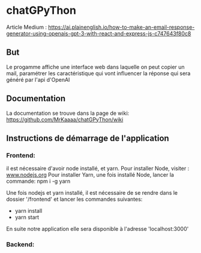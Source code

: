 # chatGPyThon

Article Medium : https://ai.plainenglish.io/how-to-make-an-email-response-generator-using-openais-gpt-3-with-react-and-express-js-c747643f80c8

## But
Le progamme affiche une interface web dans laquelle on peut copier un mail, paramétrer les caractéristique qui vont influencer la réponse qui sera généré par l'api d'OpenAI

## Documentation

La documentation se trouve dans la page de wiki: https://github.com/MrKaaaa/chatGPyThon/wiki

## Instructions de démarrage de l'application

### Frontend:

il est nécessaire d'avoir node installé, et yarn.
Pour installer Node, visiter : www.nodejs.org
Pour installer Yarn, une fois installé Node, lancer la commande: npm i -g yarn

Une fois nodejs et yarn installé, il est nécessaire de se rendre dans le dossier '/frontend' et lancer les commandes suivantes:
- yarn install
- yarn start

En suite notre application elle sera disponible à l'adresse 'localhost:3000'

### Backend:
